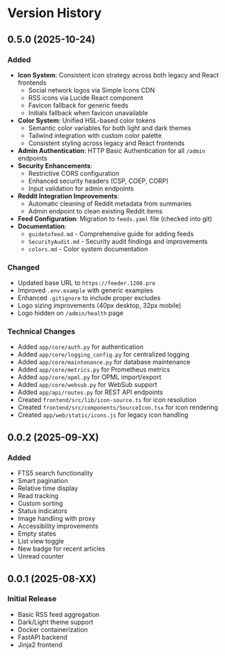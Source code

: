 # Version History

## 0.5.0 (2025-10-24)

### Added
- **Icon System**: Consistent icon strategy across both legacy and React frontends
  - Social network logos via Simple Icons CDN
  - RSS icons via Lucide React component
  - Favicon fallback for generic feeds
  - Initials fallback when favicon unavailable
- **Color System**: Unified HSL-based color tokens
  - Semantic color variables for both light and dark themes
  - Tailwind integration with custom color palette
  - Consistent styling across legacy and React frontends
- **Admin Authentication**: HTTP Basic Authentication for all `/admin` endpoints
- **Security Enhancements**:
  - Restrictive CORS configuration
  - Enhanced security headers (CSP, COEP, CORP)
  - Input validation for admin endpoints
- **Reddit Integration Improvements**:
  - Automatic cleaning of Reddit metadata from summaries
  - Admin endpoint to clean existing Reddit items
- **Feed Configuration**: Migration to `feeds.yaml` file (checked into git)
- **Documentation**:
  - `guidetofeed.md` - Comprehensive guide for adding feeds
  - `SecurityAudit.md` - Security audit findings and improvements
  - `colors.md` - Color system documentation

### Changed
- Updated base URL to `https://feeder.1208.pro`
- Improved `.env.example` with generic examples
- Enhanced `.gitignore` to include proper excludes
- Logo sizing improvements (40px desktop, 32px mobile)
- Logo hidden on `/admin/health` page

### Technical Changes
- Added `app/core/auth.py` for authentication
- Added `app/core/logging_config.py` for centralized logging
- Added `app/core/maintenance.py` for database maintenance
- Added `app/core/metrics.py` for Prometheus metrics
- Added `app/core/opml.py` for OPML import/export
- Added `app/core/websub.py` for WebSub support
- Added `app/api/routes.py` for REST API endpoints
- Created `frontend/src/lib/icon-source.ts` for icon resolution
- Created `frontend/src/components/SourceIcon.tsx` for icon rendering
- Created `app/web/static/icons.js` for legacy icon handling

## 0.0.2 (2025-09-XX)

### Added
- FTS5 search functionality
- Smart pagination
- Relative time display
- Read tracking
- Custom sorting
- Status indicators
- Image handling with proxy
- Accessibility improvements
- Empty states
- List view toggle
- New badge for recent articles
- Unread counter

## 0.0.1 (2025-08-XX)

### Initial Release
- Basic RSS feed aggregation
- Dark/Light theme support
- Docker containerization
- FastAPI backend
- Jinja2 frontend

